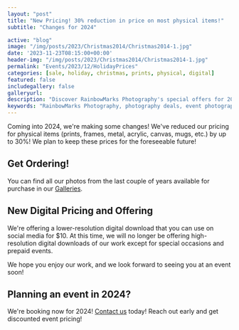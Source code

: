 ```yaml
---
layout: "post"
title: "New Pricing! 30% reduction in price on most physical items!"
subtitle: "Changes for 2024"

active: "blog"
image: "/img/posts/2023/Christmas2014/Christmas2014-1.jpg"
date: '2023-11-23T08:15:00+00:00'
header-img: "/img/posts/2023/Christmas2014/Christmas2014-1.jpg"
permalink: "Events/2023/12/HolidayPrices"
categories: [sale, holiday, christmas, prints, physical, digital]
featured: false
includegallery: false
galleryurl: 
description: "Discover RainbowMarks Photography's special offers for 2024! Enjoy 30% off on a variety of physical items including prints, frames, and more. Explore our new digital download options for social media, perfect for capturing your special moments. Book your 2024 event now and benefit from early booking discounts. Quality photography meets affordability!"
keywords: "RainbowMarks Photography, photography deals, event photography sale, photography discount codes, professional photo prints, digital photo downloads, exclusive photography offers, 2023 event highlights, photography specials, holiday"
---
```

Coming into 2024, we're making some changes! We've reduced our pricing for physical items (prints, frames, metal, acrylic, canvas, mugs, etc.) by up to 30%! We plan to keep these prices for the foreseeable future!

## Get Ordering!
You can find all our photos from the last couple of years available for purchase in our [Galleries](https://photos.rainbowmarks.com/).

## New Digital Pricing and Offering 
We're offering a lower-resolution digital download that you can use on social media for $10. At this time, we will no longer be offering high-resolution digital downloads of our work except for special occasions and prepaid events. 

We hope you enjoy our work, and we look forward to seeing you at an event soon!

## Planning an event in 2024?
We're booking now for 2024! [Contact us](https://cjh.am/rbmcontact) today! Reach out early and get discounted event pricing!
